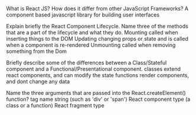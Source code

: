 What is React JS? How does it differ from other JavaScript Frameworks?
    A component based javascript library for building user interfaces

Explain briefly the React Component Lifecycle. Name three of the methods that are a part of the lifecycle and what they do.
    Mounting
        called when inserting things to the DOM
    Updating
        changing props or state and is called when a component is re-rendered
    Unmounting
        called when removing something from the Dom

Briefly describe some of the differences between a Class/Stateful component and a Functional/Presentational component.
    classes extend react components, and can modify the state
    functions render components, and dont change any data

Name the three arguments that are passed into the React.createElement() function?
    tag name string (such as 'div' or 'span')
    React component type (a class or a function)
    React fragment type